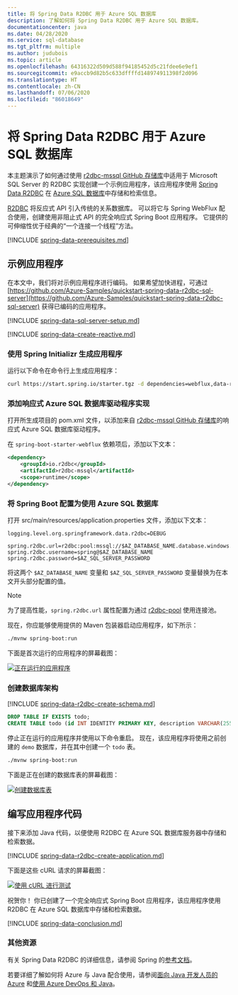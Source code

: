 ```yaml
---
title: 将 Spring Data R2DBC 用于 Azure SQL 数据库
description: 了解如何将 Spring Data R2DBC 用于 Azure SQL 数据库。
documentationcenter: java
ms.date: 04/28/2020
ms.service: sql-database
ms.tgt_pltfrm: multiple
ms.author: judubois
ms.topic: article
ms.openlocfilehash: 64316322d509d588f94185452d5c21fdee6e9ef1
ms.sourcegitcommit: e9accb9d82b5c633dffffd148974911398f2d096
ms.translationtype: HT
ms.contentlocale: zh-CN
ms.lasthandoff: 07/06/2020
ms.locfileid: "86018649"
---
```

# <a name="use-spring-data-r2dbc-with-azure-sql-database"></a>将 Spring Data R2DBC 用于 Azure SQL 数据库

本主题演示了如何通过使用 [r2dbc-mssql GitHub 存储库](https://github.com/r2dbc/r2dbc-mssql)中适用于 Microsoft SQL Server 的 R2DBC 实现创建一个示例应用程序，该应用程序使用 [Spring Data R2DBC](https://spring.io/projects/spring-data-r2dbc) 在 [Azure SQL 数据库](https://docs.microsoft.com/azure/sql-database/)中存储和检索信息。

[R2DBC](https://r2dbc.io/) 将反应式 API 引入传统的关系数据库。 可以将它与 Spring WebFlux 配合使用，创建使用非阻止式 API 的完全响应式 Spring Boot 应用程序。 它提供的可伸缩性优于经典的“一个连接一个线程”方法。

[!INCLUDE [spring-data-prerequisites.md](includes/spring-data-prerequisites.md)]

## <a name="sample-application"></a>示例应用程序

在本文中，我们将对示例应用程序进行编码。 如果希望加快进程，可通过 [https://github.com/Azure-Samples/quickstart-spring-data-r2dbc-sql-server](https://github.com/Azure-Samples/quickstart-spring-data-r2dbc-sql-server) 获得已编码的应用程序。

[!INCLUDE [spring-data-sql-server-setup.md](includes/spring-data-sql-server-setup.md)]

[!INCLUDE [spring-data-create-reactive.md](includes/spring-data-create-reactive.md)]

### <a name="generate-the-application-by-using-spring-initializr"></a>使用 Spring Initializr 生成应用程序

运行以下命令在命令行上生成应用程序：

```bash
curl https://start.spring.io/starter.tgz -d dependencies=webflux,data-r2dbc -d baseDir=azure-database-workshop -d bootVersion=2.3.1.RELEASE -d javaVersion=8 | tar -xzvf -
```

### <a name="add-the-reactive-azure-sql-database-driver-implementation"></a>添加响应式 Azure SQL 数据库驱动程序实现

打开所生成项目的 pom.xml 文件，以添加来自 [r2dbc-mssql GitHub 存储库](https://github.com/r2dbc/r2dbc-mssql)的响应式 Azure SQL 数据库驱动程序。

在 `spring-boot-starter-webflux` 依赖项后，添加以下文本：

```xml
<dependency>
    <groupId>io.r2dbc</groupId>
    <artifactId>r2dbc-mssql</artifactId>
    <scope>runtime</scope>
</dependency>
```

### <a name="configure-spring-boot-to-use-azure-sql-database"></a>将 Spring Boot 配置为使用 Azure SQL 数据库

打开 src/main/resources/application.properties 文件，添加以下文本：

```properties
logging.level.org.springframework.data.r2dbc=DEBUG

spring.r2dbc.url=r2dbc:pool:mssql://$AZ_DATABASE_NAME.database.windows.net:1433/demo
spring.r2dbc.username=spring@$AZ_DATABASE_NAME
spring.r2dbc.password=$AZ_SQL_SERVER_PASSWORD
```

将这两个 `$AZ_DATABASE_NAME` 变量和 `$AZ_SQL_SERVER_PASSWORD` 变量替换为在本文开头部分配置的值。

> [!NOTE]
> 为了提高性能，`spring.r2dbc.url` 属性配置为通过 [r2dbc-pool](https://github.com/r2dbc/r2dbc-pool) 使用连接池。

现在，你应能够使用提供的 Maven 包装器启动应用程序，如下所示：

```bash
./mvnw spring-boot:run
```

下面是首次运行的应用程序的屏幕截图：

[![正在运行的应用程序](media/configure-spring-data-r2dbc-with-azure-azure-sql/create-azure-sql-01.png)](media/configure-spring-data-r2dbc-with-azure-azure-sql/create-azure-sql-01.png#lightbox)

### <a name="create-the-database-schema"></a>创建数据库架构

[!INCLUDE [spring-data-r2dbc-create-schema.md](includes/spring-data-r2dbc-create-schema.md)]

```sql
DROP TABLE IF EXISTS todo;
CREATE TABLE todo (id INT IDENTITY PRIMARY KEY, description VARCHAR(255), details VARCHAR(4096), done BIT);
```

停止正在运行的应用程序并使用以下命令重启。 现在，该应用程序将使用之前创建的 `demo` 数据库，并在其中创建一个 `todo` 表。

```bash
./mvnw spring-boot:run
```

下面是正在创建的数据库表的屏幕截图：

[![创建数据库表](media/configure-spring-data-r2dbc-with-azure-azure-sql/create-azure-sql-02.png)](media/configure-spring-data-r2dbc-with-azure-azure-sql/create-azure-sql-02.png#lightbox)

## <a name="code-the-application"></a>编写应用程序代码

接下来添加 Java 代码，以便使用 R2DBC 在 Azure SQL 数据库服务器中存储和检索数据。

[!INCLUDE [spring-data-r2dbc-create-application.md](includes/spring-data-r2dbc-create-application.md)]

下面是这些 cURL 请求的屏幕截图：

[![使用 cURL 进行测试](media/configure-spring-data-r2dbc-with-azure-azure-sql/create-azure-sql-03.png)](media/configure-spring-data-r2dbc-with-azure-azure-sql/create-azure-sql-03.png#lightbox)

祝贺你！ 你已创建了一个完全响应式 Spring Boot 应用程序，该应用程序使用 R2DBC 在 Azure SQL 数据库中存储和检索数据。

[!INCLUDE [spring-data-conclusion.md](includes/spring-data-conclusion.md)]

### <a name="additional-resources"></a>其他资源

有关 Spring Data R2DBC 的详细信息，请参阅 Spring 的[参考文档](https://docs.spring.io/spring-data/r2dbc/docs/current/reference/html/#reference)。

若要详细了解如何将 Azure 与 Java 配合使用，请参阅[面向 Java 开发人员的 Azure](/azure/developer/java/) 和[使用 Azure DevOps 和 Java](/azure/devops/)。
